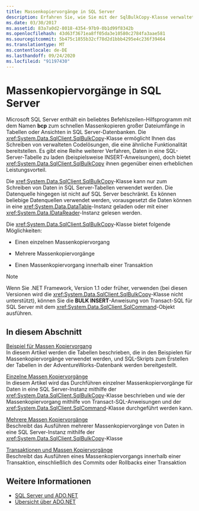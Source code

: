 ```yaml
---
title: Massenkopiervorgänge in SQL Server
description: Erfahren Sie, wie Sie mit der SqlBulkCopy-Klasse verwaltete Code Lösungen schreiben, die große Dateien per Massen Kopiervorgang in Tabellen oder Sichten in SQL Server Datenbanken kopieren.
ms.date: 03/30/2017
ms.assetid: 83a7a0d2-8018-4354-97b9-0b1d99f8342b
ms.openlocfilehash: 43d63f3671ea8ff05da3e10580c2784fa3aae581
ms.sourcegitcommit: 5b475c1855b32cf78d2d1bbb4295e4c236f39464
ms.translationtype: MT
ms.contentlocale: de-DE
ms.lasthandoff: 09/24/2020
ms.locfileid: "91197430"
---
```

# <a name="bulk-copy-operations-in-sql-server"></a>Massenkopiervorgänge in SQL Server

Microsoft SQL Server enthält ein beliebtes Befehlszeilen-Hilfsprogramm mit dem Namen **bcp** zum schnellen Massenkopieren großer Dateiumfänge in Tabellen oder Ansichten in SQL Server-Datenbanken. Die <xref:System.Data.SqlClient.SqlBulkCopy>-Klasse ermöglicht Ihnen das Schreiben von verwalteten Codelösungen, die eine ähnliche Funktionalität bereitstellen. Es gibt eine Reihe weiterer Verfahren, Daten in eine SQL-Server-Tabelle zu laden (beispielsweise INSERT-Anweisungen), doch bietet <xref:System.Data.SqlClient.SqlBulkCopy> ihnen gegenüber einen erheblichen Leistungsvorteil.  
  
 Die <xref:System.Data.SqlClient.SqlBulkCopy>-Klasse kann nur zum Schreiben von Daten in SQL Server-Tabellen verwendet werden. Die Datenquelle hingegen ist nicht auf SQL Server beschränkt. Es können beliebige Datenquellen verwendet werden, vorausgesetzt die Daten können in eine <xref:System.Data.DataTable>-Instanz geladen oder mit einer <xref:System.Data.IDataReader>-Instanz gelesen werden.  
  
 Die <xref:System.Data.SqlClient.SqlBulkCopy>-Klasse bietet folgende Möglichkeiten:  
  
- Einen einzelnen Massenkopiervorgang  
  
- Mehrere Massenkopiervorgänge  
  
- Einen Massenkopiervorgang innerhalb einer Transaktion  
  
> [!NOTE]
> Wenn Sie .NET Framework, Version 1.1 oder früher, verwenden (bei diesen Versionen wird die <xref:System.Data.SqlClient.SqlBulkCopy>-Klasse nicht unterstützt), können Sie die **BULK INSERT**-Anweisung von Transact-SQL für SQL Server mit dem <xref:System.Data.SqlClient.SqlCommand>-Objekt ausführen.  
  
## <a name="in-this-section"></a>In diesem Abschnitt  

 [Beispiel für Massen Kopiervorgang](bulk-copy-example-setup.md)  
 In diesem Artikel werden die Tabellen beschrieben, die in den Beispielen für Massenkopiervorgänge verwendet werden, und SQL-Skripts zum Erstellen der Tabellen in der AdventureWorks-Datenbank werden bereitgestellt.  
  
 [Einzelne Massen Kopiervorgänge](single-bulk-copy-operations.md)  
 In diesem Artikel wird das Durchführen einzelner Massenkopiervorgänge für Daten in eine SQL Server-Instanz mithilfe der <xref:System.Data.SqlClient.SqlBulkCopy>-Klasse beschrieben und wie der Massenkopiervorgang mithilfe von Transact-SQL-Anweisungen und der <xref:System.Data.SqlClient.SqlCommand>-Klasse durchgeführt werden kann.  
  
 [Mehrere Massen Kopiervorgänge](multiple-bulk-copy-operations.md)  
 Beschreibt das Ausführen mehrerer Massenkopiervorgänge von Daten in eine SQL Server-Instanz mithilfe der <xref:System.Data.SqlClient.SqlBulkCopy>-Klasse  
  
 [Transaktionen und Massen Kopiervorgänge](transaction-and-bulk-copy-operations.md)  
 Beschreibt das Ausführen eines Massenkopiervorgangs innerhalb einer Transaktion, einschließlich des Commits oder Rollbacks einer Transaktion  
  
## <a name="see-also"></a>Weitere Informationen

- [SQL Server und ADO.NET](index.md)
- [Übersicht über ADO.NET](../ado-net-overview.md)
